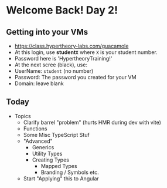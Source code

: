 # Welcome Back! Day 2!

## Getting into your VMs

- https://class.hypertheory-labs.com/guacamole
- At this login, use **student`X`** where `X` is your student number.
- Password here is 'HypertheoryTraining!'
- At the next scree (black), use:
- UserName: `student` (no number)
- Password: The password you created for your VM
- Domain: leave blank

## Today

- Topics
  - Clarify barrel "problem" (hurts HMR during dev with vite)
  - Functions
  - Some Misc TypeScript Stuf
  - "Advanced"
    - Generics
    - Utility Types
    - Creating Types
      - Mapped Types
      - Branding / Symbols etc.
  - Start "Applying" this to Angular
